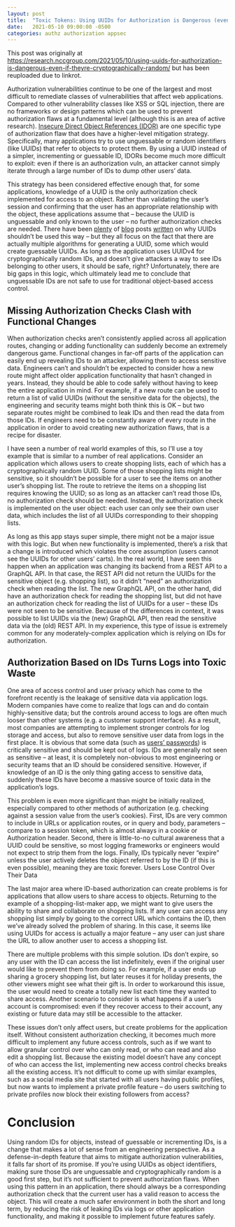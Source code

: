 ```yaml
---
layout: post
title:  "Toxic Tokens: Using UUIDs for Authorization is Dangerous (even if they’re cryptographically random)"
date:   2021-05-10 09:00:00 -0500
categories: authz authorization appsec
---
```


This post was originally at <https://research.nccgroup.com/2021/05/10/using-uuids-for-authorization-is-dangerous-even-if-theyre-cryptographically-random/> but has been reuploaded due to linkrot.

Authorization vulnerabilities continue to be one of the largest and most difficult to remediate classes of vulnerabilities that affect web applications. Compared to other vulnerability classes like XSS or SQL injection, there are no frameworks or design patterns which can be used to prevent authorization flaws at a fundamental level (although this is an area of active research). [Insecure Direct Object References (IDOR)](https://web.archive.org/web/20210510142638/https://portswigger.net/web-security/access-control/idor) are one specific type of authorization flaw that does have a higher-level mitigation strategy. Specifically, many applications try to use unguessable or random identifiers (like UUIDs) that refer to objects to protect them. By using a UUID instead of a simpler, incrementing or guessable ID, IDORs become much more difficult to exploit: even if there is an authorization vuln, an attacker cannot simply iterate through a large number of IDs to dump other users’ data.

This strategy has been considered effective enough that, for some applications, knowledge of a UUID is the only authorization check implemented for access to an object. Rather than validating the user’s session and confirming that the user has an appropriate relationship with the object, these applications assume that – because the UUID is unguessable and only known to the user – no further authorization checks are needed. There have been [plenty](https://versprite.com/blog/universally-unique-identifiers/) of [blog](https://darkweblink.com/uber-uuid-ato-vulnerability/) posts [written](https://littlemaninmyhead.wordpress.com/2015/11/22/cautionary-note-uuids-should-generally-not-be-used-for-authentication-tokens/) on why UUIDs shouldn’t be used this way – but they all focus on the fact that there are actually multiple algorithms for generating a UUID, some which would create guessable UUIDs. As long as the application uses UUIDv4 for cryptographically random IDs, and doesn’t give attackers a way to see IDs belonging to other users, it should be safe, right? Unfortunately, there are big gaps in this logic, which ultimately lead me to conclude that unguessable IDs are not safe to use for traditional object-based access control.

## Missing Authorization Checks Clash with Functional Changes

When authorization checks aren’t consistently applied across all application routes, changing or adding functionality can suddenly become an extremely dangerous game. Functional changes in far-off parts of the application can easily end up revealing IDs to an attacker, allowing them to access sensitive data. Engineers can’t and shouldn’t be expected to consider how a new route might affect older application functionality that hasn’t changed in years. Instead, they should be able to code safely without having to keep the entire application in mind. For example, if a new route can be used to return a list of valid UUIDs (without the sensitive data for the objects), the engineering and security teams might both think this is OK – but two separate routes might be combined to leak IDs and then read the data from those IDs. If engineers need to be constantly aware of every route in the application in order to avoid creating new authorization flaws, that is a recipe for disaster.

I have seen a number of real world examples of this, so I’ll use a toy example that is similar to a number of real applications. Consider an application which allows users to create shopping lists, each of which has a cryptographically random UUID. Some of those shopping lists might be sensitive, so it shouldn’t be possible for a user to see the items on another user’s shopping list. The route to retrieve the items on a shopping list requires knowing the UUID; so as long as an attacker can’t read those IDs, no authorization check should be needed. Instead, the authorization check is implemented on the user object: each user can only see their own user data, which includes the list of all UUIDs corresponding to their shopping lists.

As long as this app stays super simple, there might not be a major issue with this logic. But when new functionality is implemented, there’s a risk that a change is introduced which violates the core assumption (users cannot see the UUIDs for other users’ carts). In the real world, I have seen this happen when an application was changing its backend from a REST API to a GraphQL API. In that case, the REST API did not return the UUIDs for the sensitive object (e.g. shopping list), so it didn’t “need” an authorization check when reading the list. The new GraphQL API, on the other hand, did have an authorization check for reading the shopping list, but did not have an authorization check for reading the list of UUIDs for a user – these IDs were not seen to be sensitive. Because of the differences in context, it was possible to list UUIDs via the (new) GraphQL API, then read the sensitive data via the (old) REST API. In my experience, this type of issue is extremely common for any moderately-complex application which is relying on IDs for authorization.

## Authorization Based on IDs Turns Logs into Toxic Waste

One area of access control and user privacy which has come to the forefront recently is the leakage of sensitive data via application logs. Modern companies have come to realize that logs can and do contain highly-sensitive data; but the controls around access to logs are often much looser than other systems (e.g. a customer support interface). As a result, most companies are attempting to implement stronger controls for log storage and access, but also to remove sensitive user data from logs in the first place. It is obvious that some data (such as [users’ passwords](https://about.fb.com/news/2019/03/keeping-passwords-secure/)) is critically sensitive and should be kept out of logs. IDs are generally not seen as sensitive – at least, it is completely non-obvious to most engineering or security teams that an ID should be considered sensitive. However, if knowledge of an ID is the only thing gating access to sensitive data, suddenly these IDs have become a massive source of toxic data in the application’s logs.

This problem is even more significant than might be initially realized, especially compared to other methods of authorization (e.g. checking against a session value from the user’s cookies). First, IDs are very common to include in URLs or application routes, or in query and body, parameters – compare to a session token, which is almost always in a cookie or Authorization header. Second, there is little-to-no cultural awareness that a UUID could be sensitive, so most logging frameworks or engineers would not expect to strip them from the logs. Finally, IDs typically never “expire” unless the user actively deletes the object referred to by the ID (if this is even possible), meaning they are toxic forever.
Users Lose Control Over Their Data

The last major area where ID-based authorization can create problems is for applications that allow users to share access to objects. Returning to the example of a shopping-list-maker app, we might want to give users the ability to share and collaborate on shopping lists. If any user can access any shopping list simply by going to the correct URL which contains the ID, then we’ve already solved the problem of sharing. In this case, it seems like using UUIDs for access is actually a major feature – any user can just share the URL to allow another user to access a shopping list.

There are multiple problems with this simple solution. IDs don’t expire, so any user with the ID can access the list indefinitely, even if the original user would like to prevent them from doing so. For example, if a user ends up sharing a grocery shopping list, but later reuses it for holiday presents, the other viewers might see what their gift is. In order to workaround this issue, the user would need to create a totally new list each time they wanted to share access. Another scenario to consider is what happens if a user’s account is compromised: even if they recover access to their account, any existing or future data may still be accessible to the attacker.

These issues don’t only affect users, but create problems for the application itself. Without consistent authorization checking, it becomes much more difficult to implement any future access controls, such as if we want to allow granular control over who can only read, or who can read and also edit a shopping list. Because the existing model doesn’t have any concept of who can access the list, implementing new access control checks breaks all the existing access. It’s not difficult to come up with similar examples, such as a social media site that started with all users having public profiles, but now wants to implement a private profile feature – do users switching to private profiles now block their existing followers from access?

# Conclusion

Using random IDs for objects, instead of guessable or incrementing IDs, is a change that makes a lot of sense from an engineering perspective. As a defense-in-depth feature that aims to mitigate authorization vulnerabilities, it falls far short of its promise. If you’re using UUIDs as object identifiers, making sure those IDs are unguessable and cryptographically random is a good first step, but it’s not sufficient to prevent authorization flaws. When using this pattern in an application, there should always be a corresponding authorization check that the current user has a valid reason to access the object. This will create a much safer environment in both the short and long term, by reducing the risk of leaking IDs via logs or other application functionality, and making it possible to implement future features safely.
